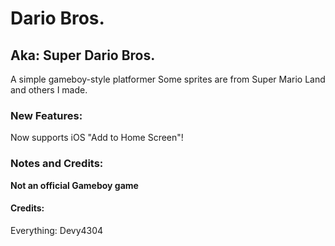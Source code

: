 # Dario Bros.
## Aka: Super Dario Bros. ##



A simple gameboy-style platformer
Some sprites are from Super Mario Land and others I made.

### New Features: ###
Now supports iOS "Add to Home Screen"!

### Notes and Credits: ###

**Not an official Gameboy game**

#### Credits: ####

Everything: Devy4304
